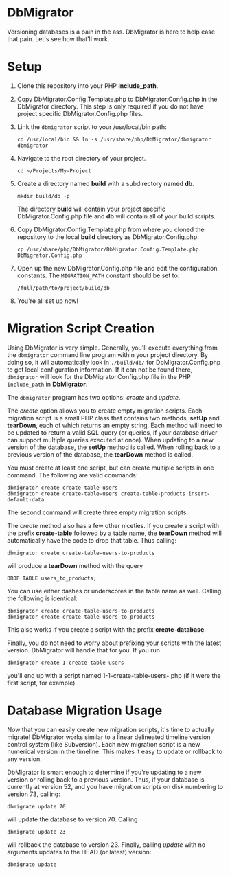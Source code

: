 # DbMigrator
Versioning databases is a pain in the ass. DbMigrator is here to help ease that pain. Let's see how that'll work.

# Setup
1. Clone this repository into your PHP __include_path__.
2. Copy DbMigrator.Config.Template.php to DbMigrator.Config.php in the DbMigrator directory. This step is only required if you do not have project specific DbMigrator.Config.php files.
3. Link the `dbmigrator` script to your /usr/local/bin path:
	
	`cd /usr/local/bin && ln -s /usr/share/php/DbMigrator/dbmigrator dbmigrator`
	
4. Navigate to the root directory of your project.
	
	`cd ~/Projects/My-Project`
	
5. Create a directory named __build__ with a subdirectory named __db__.

	`mkdir build/db -p`
	
	The directory __build__ will contain your project specific DbMigrator.Config.php file and __db__ will contain all of your build scripts.
6. Copy DbMigrator.Config.Template.php from where you cloned the repository to the local __build__ directory as DbMigrator.Config.php.
	
	`cp /usr/share/php/DbMigrator/DbMigrator.Config.Template.php DbMigrator.Config.php`
	
7. Open up the new DbMigrator.Config.php file and edit the configuration constants. The `MIGRATION_PATH` constant should be set to:
	
	`/full/path/to/project/build/db`
	
8. You're all set up now!

# Migration Script Creation
Using DbMigrator is very simple. Generally, you'll execute everything from the `dbmigrator` command line program within your project directory. By doing so, it will automatically look in `./build/db/` for DbMigrator.Config.php to get local configuration information. If it can not be found there, `dbmigrator` will look for the DbMigrator.Config.php file in the PHP `include_path` in __DbMigrator__.

The `dbmigrator` program has two options: _create_ and _update_.

The _create_ option allows you to create empty migration scripts. Each migration script is a small PHP class that contains two methods, __setUp__ and __tearDown__, each of which returns an empty string. Each method will need to be updated to return a valid SQL query (or queries, if your database driver can support multiple queries executed at once). When updating to a new version of the database, the __setUp__ method is called. When rolling back to a previous version of the database, the __tearDown__ method is called.

You must create at least one script, but can create multiple scripts in one command. The following are valid commands:

	dbmigrator create create-table-users
	dbmigrator create create-table-users create-table-products insert-default-data

The second command will create three empty migration scripts.

The _create_ method also has a few other niceties. If you create a script with the prefix __create-table__ followed by a table name, the __tearDown__ method will automatically have the code to drop that table. Thus calling:

	dbmigrator create create-table-users-to-products

will produce a __tearDown__ method with the query 
	
	DROP TABLE users_to_products;

You can use either dashes or underscores in the table name as well. Calling the following is identical:

	dbmigrator create create-table-users-to-products
	dbmigrator create create-table-users_to_products

This also works if you create a script with the prefix __create-database__.

Finally, you do not need to worry about prefixing your scripts with the latest version. DbMigrator will handle that for you. If you run

	dbmigrator create 1-create-table-users
	
you'll end up with a script named 1-1-create-table-users-<hash>.php (if it were the first script, for example).

# Database Migration Usage
Now that you can easily create new migration scripts, it's time to actually migrate! DbMigrator works similar to a linear delineated timeline version control system (like Subversion). Each new migration script is a new numerical version in the timeline. This makes it easy to update or rollback to any version.

DbMigrator is smart enough to determine if you're updating to a new version or rolling back to a previous version. Thus, if your database is currently at version 52, and you have migration scripts on disk numbering to version 73, calling:

	dbmigrate update 70

will update the database to version 70. Calling

	dbmigrate update 23

will rollback the database to version 23. Finally, calling _update_ with no arguments updates to the HEAD (or latest) version:

	dbmigrate update

